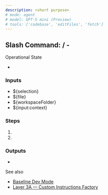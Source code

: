 ```yaml
---
description: <short purpose>
# mode: agent
# model: GPT-5 mini (Preview)
# tools: ['codebase', 'editFiles', 'fetch']
---
```


## Slash Command: /<stem> - <label>

Operational State

- <one paragraph of context>

### Inputs

- ${selection}
- ${file}
- ${workspaceFolder}
- ${input:context}

### Steps

1. <action>
2. <action>

### Outputs

- <explicit format: sections or JSON schema>

See also

- [Baseline Dev Mode](../chatmodes/baseline-dev.chatmode.md)
- [Layer 3A — Custom Instructions Factory](../instructions/layer-3a-custom-instructions-factory.instructions.md)
